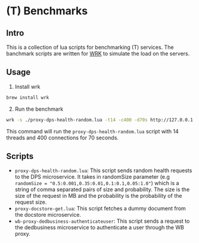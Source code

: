 # (T) Benchmarks

## Intro

This is a collection of lua scripts for benchmarking (T) services. The banchmark scripts are written for [WRK](https://github.com/wg/wrk) to simulate the load on the servers.

## Usage

1. Install wrk

```bash
brew install wrk
```

2. Run the benchmark

```bash
wrk -s ./proxy-dps-health-random.lua -t14 -c400 -d70s http://127.0.0.1:2998
```

This command will run the `proxy-dps-health-random.lua` script with 14 threads and 400 connections for 70 seconds.

## Scripts

- `proxy-dps-health-random.lua`: This script sends random health requests to the DPS microservice. It takes in randomSize parameter (e.g `randomSize = "0.5:0.001,0.35:0.01,0.1:0.1,0.05:1.0"`)  which is a string of comma separated pairs of size and probability. The size is the size of the request in MB and the probability is the probability of the request size.
- `proxy-docstore-get.lua`: This script fetches a dummy document from the docstore microservice.
- `wb-proxy-dedbusiness-authenticateuser`: This script sends a request to the dedbusiness microservice to authenticate a user through the WB proxy.
